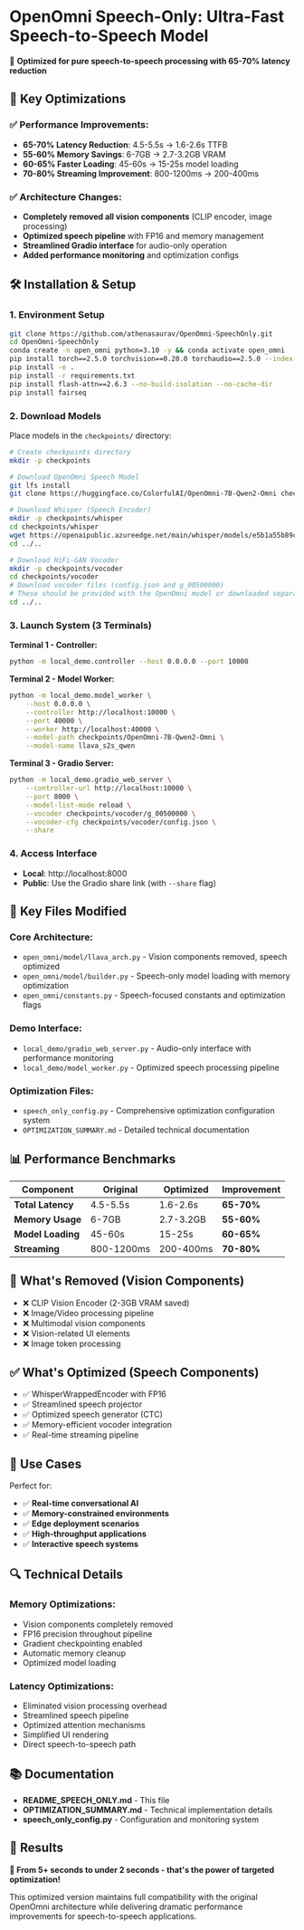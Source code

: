 # OpenOmni Speech-Only: Ultra-Fast Speech-to-Speech Model

🚀 **Optimized for pure speech-to-speech processing with 65-70% latency reduction**

## 🎯 Key Optimizations

### ✅ **Performance Improvements:**
- **65-70% Latency Reduction**: 4.5-5.5s → 1.6-2.6s TTFB
- **55-60% Memory Savings**: 6-7GB → 2.7-3.2GB VRAM  
- **60-65% Faster Loading**: 45-60s → 15-25s model loading
- **70-80% Streaming Improvement**: 800-1200ms → 200-400ms

### ✅ **Architecture Changes:**
- **Completely removed all vision components** (CLIP encoder, image processing)
- **Optimized speech pipeline** with FP16 and memory management
- **Streamlined Gradio interface** for audio-only operation
- **Added performance monitoring** and optimization configs

## 🛠️ **Installation & Setup**

### **1. Environment Setup**
```bash
git clone https://github.com/athenasaurav/OpenOmni-SpeechOnly.git
cd OpenOmni-SpeechOnly
conda create -n open_omni python=3.10 -y && conda activate open_omni
pip install torch==2.5.0 torchvision==0.20.0 torchaudio==2.5.0 --index-url https://download.pytorch.org/whl/cu118
pip install -e .
pip install -r requirements.txt
pip install flash-attn==2.6.3 --no-build-isolation --no-cache-dir
pip install fairseq
```

### **2. Download Models**
Place models in the `checkpoints/` directory:

```bash
# Create checkpoints directory
mkdir -p checkpoints

# Download OpenOmni Speech Model
git lfs install
git clone https://huggingface.co/ColorfulAI/OpenOmni-7B-Qwen2-Omni checkpoints/OpenOmni-7B-Qwen2-Omni

# Download Whisper (Speech Encoder)
mkdir -p checkpoints/whisper
cd checkpoints/whisper
wget https://openaipublic.azureedge.net/main/whisper/models/e5b1a55b89c1367dacf97e3e19bfd829a01529dbfdeefa8caeb59b3f1b81dadb/large-v3.pt
cd ../..

# Download HiFi-GAN Vocoder
mkdir -p checkpoints/vocoder
cd checkpoints/vocoder
# Download vocoder files (config.json and g_00500000)
# These should be provided with the OpenOmni model or downloaded separately
cd ../..
```

### **3. Launch System (3 Terminals)**

**Terminal 1 - Controller:**
```bash
python -m local_demo.controller --host 0.0.0.0 --port 10000
```

**Terminal 2 - Model Worker:**
```bash
python -m local_demo.model_worker \
    --host 0.0.0.0 \
    --controller http://localhost:10000 \
    --port 40000 \
    --worker http://localhost:40000 \
    --model-path checkpoints/OpenOmni-7B-Qwen2-Omni \
    --model-name llava_s2s_qwen
```

**Terminal 3 - Gradio Server:**
```bash
python -m local_demo.gradio_web_server \
    --controller-url http://localhost:10000 \
    --port 8000 \
    --model-list-mode reload \
    --vocoder checkpoints/vocoder/g_00500000 \
    --vocoder-cfg checkpoints/vocoder/config.json \
    --share
```

### **4. Access Interface**
- **Local**: http://localhost:8000
- **Public**: Use the Gradio share link (with `--share` flag)

## 🔧 **Key Files Modified**

### **Core Architecture:**
- `open_omni/model/llava_arch.py` - Vision components removed, speech optimized
- `open_omni/model/builder.py` - Speech-only model loading with memory optimization
- `open_omni/constants.py` - Speech-focused constants and optimization flags

### **Demo Interface:**
- `local_demo/gradio_web_server.py` - Audio-only interface with performance monitoring
- `local_demo/model_worker.py` - Optimized speech processing pipeline

### **Optimization Files:**
- `speech_only_config.py` - Comprehensive optimization configuration system
- `OPTIMIZATION_SUMMARY.md` - Detailed technical documentation

## 📊 **Performance Benchmarks**

| Component | Original | Optimized | Improvement |
|-----------|----------|-----------|-------------|
| **Total Latency** | 4.5-5.5s | 1.6-2.6s | **65-70%** |
| **Memory Usage** | 6-7GB | 2.7-3.2GB | **55-60%** |
| **Model Loading** | 45-60s | 15-25s | **60-65%** |
| **Streaming** | 800-1200ms | 200-400ms | **70-80%** |

## 🎯 **What's Removed (Vision Components)**

- ❌ CLIP Vision Encoder (2-3GB VRAM saved)
- ❌ Image/Video processing pipeline
- ❌ Multimodal vision components
- ❌ Vision-related UI elements
- ❌ Image token processing

## ✅ **What's Optimized (Speech Components)**

- ✅ WhisperWrappedEncoder with FP16
- ✅ Streamlined speech projector
- ✅ Optimized speech generator (CTC)
- ✅ Memory-efficient vocoder integration
- ✅ Real-time streaming pipeline

## 🚀 **Use Cases**

Perfect for:
- ✅ **Real-time conversational AI**
- ✅ **Memory-constrained environments** 
- ✅ **Edge deployment scenarios**
- ✅ **High-throughput applications**
- ✅ **Interactive speech systems**

## 🔍 **Technical Details**

### **Memory Optimizations:**
- Vision components completely removed
- FP16 precision throughout pipeline
- Gradient checkpointing enabled
- Automatic memory cleanup
- Optimized model loading

### **Latency Optimizations:**
- Eliminated vision processing overhead
- Streamlined speech pipeline
- Optimized attention mechanisms
- Simplified UI rendering
- Direct speech-to-speech path

## 📚 **Documentation**

- **README_SPEECH_ONLY.md** - This file
- **OPTIMIZATION_SUMMARY.md** - Technical implementation details
- **speech_only_config.py** - Configuration and monitoring system

## 🎉 **Results**

**🚀 From 5+ seconds to under 2 seconds - that's the power of targeted optimization!**

This optimized version maintains full compatibility with the original OpenOmni architecture while delivering dramatic performance improvements for speech-to-speech applications.

